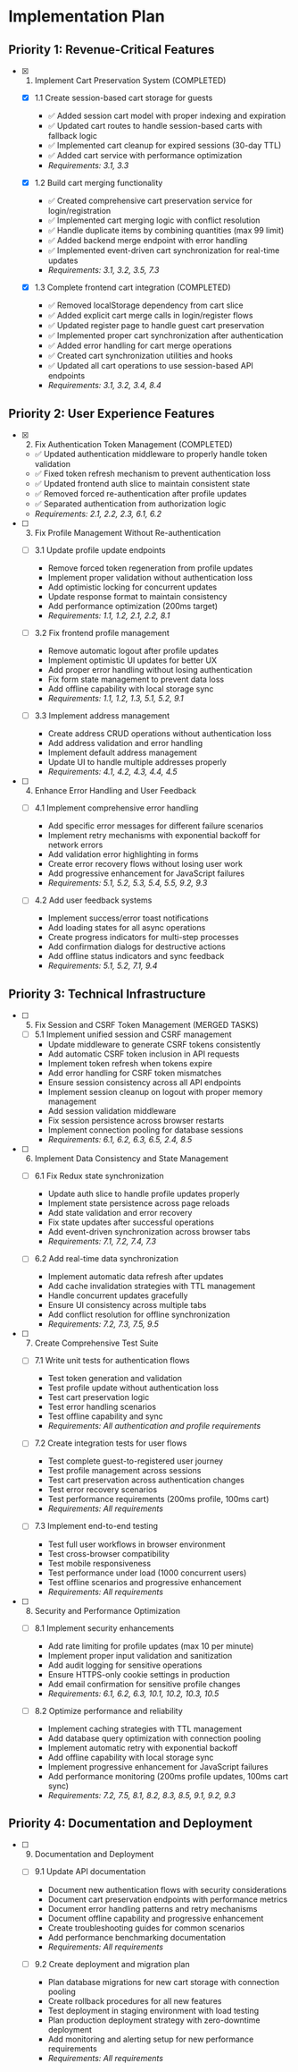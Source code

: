 # Implementation Plan

## Priority 1: Revenue-Critical Features

- [x] 1. Implement Cart Preservation System (COMPLETED)

  - [x] 1.1 Create session-based cart storage for guests

    - ✅ Added session cart model with proper indexing and expiration
    - ✅ Updated cart routes to handle session-based carts with fallback logic
    - ✅ Implemented cart cleanup for expired sessions (30-day TTL)
    - ✅ Added cart service with performance optimization
    - _Requirements: 3.1, 3.3_

  - [x] 1.2 Build cart merging functionality

    - ✅ Created comprehensive cart preservation service for login/registration
    - ✅ Implemented cart merging logic with conflict resolution
    - ✅ Handle duplicate items by combining quantities (max 99 limit)
    - ✅ Added backend merge endpoint with error handling
    - ✅ Implemented event-driven cart synchronization for real-time updates
    - _Requirements: 3.1, 3.2, 3.5, 7.3_

  - [x] 1.3 Complete frontend cart integration (COMPLETED)
    - ✅ Removed localStorage dependency from cart slice
    - ✅ Added explicit cart merge calls in login/register flows
    - ✅ Updated register page to handle guest cart preservation
    - ✅ Implemented proper cart synchronization after authentication
    - ✅ Added error handling for cart merge operations
    - ✅ Created cart synchronization utilities and hooks
    - ✅ Updated all cart operations to use session-based API endpoints
    - _Requirements: 3.1, 3.2, 3.4, 8.4_

## Priority 2: User Experience Features

- [x] 2. Fix Authentication Token Management (COMPLETED)

  - ✅ Updated authentication middleware to properly handle token validation
  - ✅ Fixed token refresh mechanism to prevent authentication loss
  - ✅ Updated frontend auth slice to maintain consistent state
  - ✅ Removed forced re-authentication after profile updates
  - ✅ Separated authentication from authorization logic
  - _Requirements: 2.1, 2.2, 2.3, 6.1, 6.2_

- [ ] 3. Fix Profile Management Without Re-authentication

  - [ ] 3.1 Update profile update endpoints

    - Remove forced token regeneration from profile updates
    - Implement proper validation without authentication loss
    - Add optimistic locking for concurrent updates
    - Update response format to maintain consistency
    - Add performance optimization (200ms target)
    - _Requirements: 1.1, 1.2, 2.1, 2.2, 8.1_

  - [ ] 3.2 Fix frontend profile management

    - Remove automatic logout after profile updates
    - Implement optimistic UI updates for better UX
    - Add proper error handling without losing authentication
    - Fix form state management to prevent data loss
    - Add offline capability with local storage sync
    - _Requirements: 1.1, 1.2, 1.3, 5.1, 5.2, 9.1_

  - [ ] 3.3 Implement address management
    - Create address CRUD operations without authentication loss
    - Add address validation and error handling
    - Implement default address management
    - Update UI to handle multiple addresses properly
    - _Requirements: 4.1, 4.2, 4.3, 4.4, 4.5_

- [ ] 4. Enhance Error Handling and User Feedback

  - [ ] 4.1 Implement comprehensive error handling

    - Add specific error messages for different failure scenarios
    - Implement retry mechanisms with exponential backoff for network errors
    - Add validation error highlighting in forms
    - Create error recovery flows without losing user work
    - Add progressive enhancement for JavaScript failures
    - _Requirements: 5.1, 5.2, 5.3, 5.4, 5.5, 9.2, 9.3_

  - [ ] 4.2 Add user feedback systems
    - Implement success/error toast notifications
    - Add loading states for all async operations
    - Create progress indicators for multi-step processes
    - Add confirmation dialogs for destructive actions
    - Add offline status indicators and sync feedback
    - _Requirements: 5.1, 5.2, 7.1, 9.4_

## Priority 3: Technical Infrastructure

- [ ] 5. Fix Session and CSRF Token Management (MERGED TASKS)

  - [ ] 5.1 Implement unified session and CSRF management
    - Update middleware to generate CSRF tokens consistently
    - Add automatic CSRF token inclusion in API requests
    - Implement token refresh when tokens expire
    - Add error handling for CSRF token mismatches
    - Ensure session consistency across all API endpoints
    - Implement session cleanup on logout with proper memory management
    - Add session validation middleware
    - Fix session persistence across browser restarts
    - Implement connection pooling for database sessions
    - _Requirements: 6.1, 6.2, 6.3, 6.5, 2.4, 8.5_

- [ ] 6. Implement Data Consistency and State Management

  - [ ] 6.1 Fix Redux state synchronization

    - Update auth slice to handle profile updates properly
    - Implement state persistence across page reloads
    - Add state validation and error recovery
    - Fix state updates after successful operations
    - Add event-driven synchronization across browser tabs
    - _Requirements: 7.1, 7.2, 7.4, 7.3_

  - [ ] 6.2 Add real-time data synchronization
    - Implement automatic data refresh after updates
    - Add cache invalidation strategies with TTL management
    - Handle concurrent updates gracefully
    - Ensure UI consistency across multiple tabs
    - Add conflict resolution for offline synchronization
    - _Requirements: 7.2, 7.3, 7.5, 9.5_

- [ ] 7. Create Comprehensive Test Suite

  - [ ] 7.1 Write unit tests for authentication flows

    - Test token generation and validation
    - Test profile update without authentication loss
    - Test cart preservation logic
    - Test error handling scenarios
    - Test offline capability and sync
    - _Requirements: All authentication and profile requirements_

  - [ ] 7.2 Create integration tests for user flows

    - Test complete guest-to-registered user journey
    - Test profile management across sessions
    - Test cart preservation across authentication changes
    - Test error recovery scenarios
    - Test performance requirements (200ms profile, 100ms cart)
    - _Requirements: All requirements_

  - [ ] 7.3 Implement end-to-end testing
    - Test full user workflows in browser environment
    - Test cross-browser compatibility
    - Test mobile responsiveness
    - Test performance under load (1000 concurrent users)
    - Test offline scenarios and progressive enhancement
    - _Requirements: All requirements_

- [ ] 8. Security and Performance Optimization

  - [ ] 8.1 Implement security enhancements

    - Add rate limiting for profile updates (max 10 per minute)
    - Implement proper input validation and sanitization
    - Add audit logging for sensitive operations
    - Ensure HTTPS-only cookie settings in production
    - Add email confirmation for sensitive profile changes
    - _Requirements: 6.1, 6.2, 6.3, 10.1, 10.2, 10.3, 10.5_

  - [ ] 8.2 Optimize performance and reliability
    - Implement caching strategies with TTL management
    - Add database query optimization with connection pooling
    - Implement automatic retry with exponential backoff
    - Add offline capability with local storage sync
    - Implement progressive enhancement for JavaScript failures
    - Add performance monitoring (200ms profile updates, 100ms cart sync)
    - _Requirements: 7.2, 7.5, 8.1, 8.2, 8.3, 8.5, 9.1, 9.2, 9.3_

## Priority 4: Documentation and Deployment

- [ ] 9. Documentation and Deployment

  - [ ] 9.1 Update API documentation

    - Document new authentication flows with security considerations
    - Document cart preservation endpoints with performance metrics
    - Document error handling patterns and retry mechanisms
    - Document offline capability and progressive enhancement
    - Create troubleshooting guides for common scenarios
    - Add performance benchmarking documentation
    - _Requirements: All requirements_

  - [ ] 9.2 Create deployment and migration plan
    - Plan database migrations for new cart storage with connection pooling
    - Create rollback procedures for all new features
    - Test deployment in staging environment with load testing
    - Plan production deployment strategy with zero-downtime deployment
    - Add monitoring and alerting setup for new performance requirements
    - _Requirements: All requirements_
